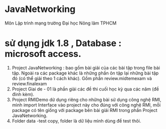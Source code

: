 # JavaNetworking
Môn Lập trình mạng trường Đại học Nông lâm TPHCM
# sử dụng jdk 1.8 , Database : microsoft access.
1. Project JavaNetworking : bao gồm bài giải của các bài tập trong file bài tập. Ngoài ra các package khác là những phần ôn tập lại những bài tập đó (có thể giải theo 1 cách khác). Gồm phần review.midtemexam và review.finalexam 
2. Project Giai de - 01 là phần giải các đề thi cuối học kỳ qua các năm (đề đính kèm).
3. Project RMIDemo dử dụng riêng cho những bài sử dụng công nghệ RMI, mình import Interface vào project này cho đúng với công nghệ RMI, mỗi package có tên giống với package bên bài giải RMI trong phần Project JavaNetworking.
4. Folder data -test copy, folder là dữ liệu mình dùng để test thôi.


